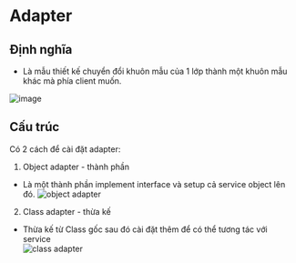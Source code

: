 # Adapter

## Định nghĩa
- Là mẫu thiết kế chuyển đổi khuôn mẫu của 1 lớp thành một khuôn mẫu khác mà phía client muốn.  

![image](https://images.viblo.asia/14db6fde-2687-47fb-986b-87b3508011ad.jpg)

## Cấu trúc
Có 2 cách để cài đặt adapter:   
1. Object adapter - thành phần    
- Là một thành phần implement interface và setup cả service object lên đó.
![object adapter](https://refactoring.guru/images/patterns/diagrams/adapter/structure-object-adapter.png?id=33dffbe3aece294162440c7ddd3d5d4f)  
2. Class adapter - thừa kế  
- Thừa kế từ Class gốc sau đó cài đặt thêm để có thể tương tác với service   
![class adapter](https://refactoring.guru/images/patterns/diagrams/adapter/structure-class-adapter.png?id=e1c60240508146ed3b98ac562cc8e510)